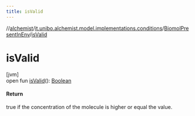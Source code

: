 ```yaml
---
title: isValid
---
```

//[alchemist](../../../index.html)/[it.unibo.alchemist.model.implementations.conditions](../index.html)/[BiomolPresentInEnv](index.html)/[isValid](is-valid.html)



# isValid



[jvm]\
open fun [isValid](is-valid.html)(): [Boolean](https://kotlinlang.org/api/latest/jvm/stdlib/kotlin/-boolean/index.html)



#### Return



true if the concentration of the molecule is higher or equal the value.




